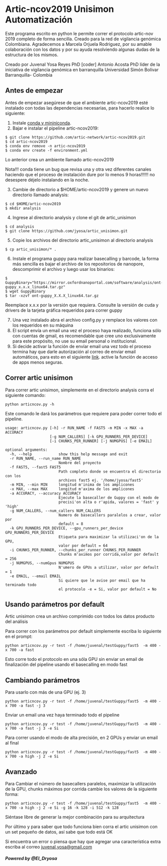 # Artic-ncov2019 Unisimon  Automatización

Este programa escrito en python le permite correr  el protocolo artic-nov 2019 completo de forma sencilla. Creado para la red de vigilancia genómica Colombiana. Agradecemos a Marcela Orjuela Rodriguez, por su amable colaboración con los datos y por su ayuda resolviendo algunas dudas de la estructura de los mismos.

Creado por Juvenal Yosa Reyes PhD [coder]
Antonio Acosta PhD líder de la iniciativa de vigilancia genómica en barranquilla
Universidad Simón Bolívar
Barranquilla- Colombia



## Antes de empezar

Antes de empezar asegúrese de que el ambiente artic-ncov2019 esté instalado con todas las dependencias necesarias, para hacerlo realice lo siguiente:

1. Instale  [conda y mininiconda](https://docs.conda.io/projects/conda/en/latest/user-guide/install/linux.html).
2. Bajar e instalar el pipeline artic-ncov2019:

```
$ git clone https://github.com/artic-network/artic-ncov2019.git
$ cd artic-ncov2019
$ conda env remove -n artic-ncov2019
$ conda env create -f environment.yml
```
Lo anterior crea un ambiente llamado artic-ncov2019

Nota!!! conda tiene un bug que  revisa una y otra vez diferentes canales haciendo que el proceso de instalación dure por lo menos  9 horas!!!!!! no desespere déjelo instalando en la noche.

3. Cambie de directorio a $HOME/artic-ncov2019 y genere un nuevo directorio llamado analysis:


```
$ cd $HOME/artic-ncov2019
$ mkdir analysis
```

4. Ingrese al directorio  analysis y clone el git de artic_unisimon

```
$ cd analysis
$ git clone https://github.com/jyosa/artic_unisimon.git

```

5. Copie  los archivos del directorio artic_unisimon al directorio analysis

```
$ cp artic_unisimon/* .
```
6. Instale  el  programa guppy para realizar basecalling y barcode, la forma más sencilla es bajar el archivo de los repositorios de nanopore, descomprimir el archivo y luego usar los binarios:


```
$ GuppyBinary="https://mirror.oxfordnanoportal.com/software/analysis/ont-guppy_x.x.x_linux64.tar.gz"
$ wget GuppyBinary
$ tar -xzvf ont-guppy_X.X.X_linux64.tar.gz
```

Reemplace x.x.x por la versión que requiera. Consulte la versión de cuda y drivers de la tarjeta  gráfica requeridos para correr guppy

7. Una  vez instalado abra el archivo config.py y remplace los  valores con los requeridos en su máquina
8. El script envía  un email una vez el proceso haya realizado, funciona sólo con cuentas  de gmail, es recomendable  que cree uno exclusivamente para este propósito, no use su email personal o institucional.
9. Si decide activar la función de envíar email una vez todo el proceso termina hay que darle autorización al correo de enviar email automáticos, para esto en el siguiente [link](https://myaccount.google.com/lesssecureapps?pli=1&rapt=AEjHL4NcmwjFrSP4rJSLCPYA5gs6GhVq_GuFa5RlI5i3w7fZM7vI-N36ssoEEyTcCbu4Vhe5q77aAoZQH58B9qWMlHBxdmkuxw). active la función de acceso de apps menos seguras.


## Correr artic unisimon

Para correr artic unisimon, simplemente  en el directorio  analysis corra el siguiente comando:

```
python articncov.py -h
```

Este comando le dará los parámetros que requiere para poder correr todo el pipeline.

```
usage: articncov.py [-h] -r RUN_NAME -f FAST5 -m MIN -x MAX -a ACCURACY
                    [-g NUM_CALLERS] [-k GPU_RUNNERS_PER_DEVICE]
                    [-i CHUNKS_PER_RUNNER] [-j NUMGPUS] [-e EMAIL]

optional arguments:
  -h, --help            show this help message and exit
  -r RUN_NAME, --run_name RUN_NAME
                        Nombre del proyecto
  -f FAST5, --fast5 FAST5
                        Path completo donde se encuentra el directorio con los
                        archivos fast5 ej. '/home/jyosa/fast5'
  -m MIN, --min MIN     longitud m'inima de los amplicones
  -x MAX, --max MAX     longitud m'axima de los amplicones
  -a ACCURACY, --accuracy ACCURACY
                        Ejecute la basecaller de Guppy con el modo de
                        precisi'on alta o r'apida, valores = 'fast' y 'high'
  -g NUM_CALLERS, --num_callers NUM_CALLERS
                        Numero de basecallers paralelos a crear, valor por
                        default = 8
  -k GPU_RUNNERS_PER_DEVICE, --gpu_runners_per_device GPU_RUNNERS_PER_DEVICE
                        Etiqueta para maximizar la utilizaci'on de la GPU,
                        valor por default = 64
  -i CHUNKS_PER_RUNNER, --chunks_per_runner CHUNKS_PER_RUNNER
                        Chunks m'aximos por corrida,valor por default = 256
  -j NUMGPUS, --numGpus NUMGPUS
                        N'umero de GPUs a utilizar, valor por default = 1
  -e EMAIL, --email EMAIL
                        Si quiere que le avise por email que ha terminado todo
                        el protocolo -e = Si, valor por default = No
```

## Usando parámetros por default

Artic unisimon crea un archivo comprimido con todos los datos producto del análisis

Para correr con  los parámetros por default simplemente escriba lo siguiente en el prompt:

```
python articncov.py -r test -f /home/juvenal/testGuppy/fast5  -m 400 -x 700 -a fast
```
Esto corre todo el protocolo en una sóla GPU sin enviar un email de finalización del pipeline usando el basecalling en modo fast

## Cambiando parámetros

Para usarlo con más de una GPU (ej. 3)

```
python articncov.py -r test -f /home/juvenal/testGuppy/fast5  -m 400 -x 700 -a fast -j 3
```

Enviar un email una vez haya terminado todo el pipeline

```
python articncov.py -r test -f /home/juvenal/testGuppy/fast5  -m 400 -x 700 -a fast -j 3 -e Si
```

Para correr usando  el  modo  de alta precisión, en 2 GPUs y enviar un email al final

```
python articncov.py -r test -f /home/juvenal/testGuppy/fast5  -m 400 -x 700 -a high -j 2 -e Si
```

## Avanzado

Para Cambiar el número de basecallers paralelos, maximizar la utilización de la GPU,  chunks máximos por corrida cambie los valores de la siguiente forma:



```
python articncov.py -r test -f /home/juvenal/testGuppy/fast5  -m 400 -x 700 -a high -j 2 -e Si -g 16 -k 128 -i 512 -k 128
```
Siéntase libre de generar  la mejor combinación para su arquitectura

Por último y  para saber que todo funciona bien corra el artic unisimon con un set pequeño de datos, así sabe que todo está OK

Si encuentra un error o piensa  que hay que agregar una característica extra escriba al correo juvenal.yosa@gmail.com

##### Powered by @El_Dryosa
